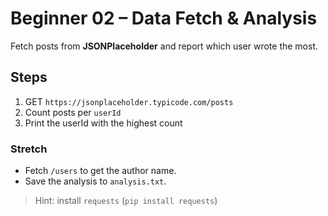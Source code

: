 # Beginner 02 – Data Fetch & Analysis

Fetch posts from **JSONPlaceholder** and report which user wrote the most.

## Steps

1. GET `https://jsonplaceholder.typicode.com/posts`
2. Count posts per `userId`
3. Print the userId with the highest count

### Stretch

- Fetch `/users` to get the author name.
- Save the analysis to `analysis.txt`.

> Hint: install `requests` (`pip install requests`)
